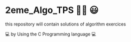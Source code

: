 # 2eme_Algo_TPS :student: :smiley:
this repository will contain solutions of algorithm exercices 

:computer: by Using the C Programming language :computer:
